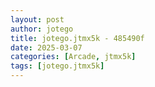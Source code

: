 ```yaml
---
layout: post
author: jotego
title: jotego.jtmx5k - 485490f
date: 2025-03-07
categories: [Arcade, jtmx5k]
tags: [jotego.jtmx5k]
---
```


